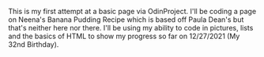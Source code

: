 This is my first attempt at a basic page via OdinProject. I'll be coding a page on Neena's Banana Pudding Recipe which is based off Paula Dean's but that's neither here nor there. I'll be using my ability to code in pictures, lists and the basics of HTML to show my progress so far on 12/27/2021 (My 32nd Birthday).